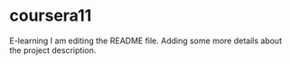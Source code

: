 # coursera11
E-learning
I am editing the README file. Adding some more details about the project description.

